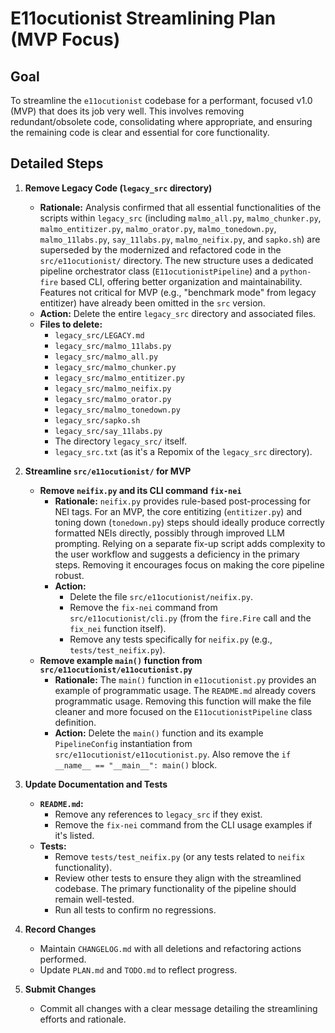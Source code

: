 # E11ocutionist Streamlining Plan (MVP Focus)

## Goal

To streamline the `e11ocutionist` codebase for a performant, focused v1.0 (MVP) that does its job very well. This involves removing redundant/obsolete code, consolidating where appropriate, and ensuring the remaining code is clear and essential for core functionality.

## Detailed Steps

1.  **Remove Legacy Code (`legacy_src` directory)**
    *   **Rationale:** Analysis confirmed that all essential functionalities of the scripts within `legacy_src` (including `malmo_all.py`, `malmo_chunker.py`, `malmo_entitizer.py`, `malmo_orator.py`, `malmo_tonedown.py`, `malmo_11labs.py`, `say_11labs.py`, `malmo_neifix.py`, and `sapko.sh`) are superseded by the modernized and refactored code in the `src/e11ocutionist/` directory. The new structure uses a dedicated pipeline orchestrator class (`E11ocutionistPipeline`) and a `python-fire` based CLI, offering better organization and maintainability. Features not critical for MVP (e.g., "benchmark mode" from legacy entitizer) have already been omitted in the `src` version.
    *   **Action:** Delete the entire `legacy_src` directory and associated files.
    *   **Files to delete:**
        *   `legacy_src/LEGACY.md`
        *   `legacy_src/malmo_11labs.py`
        *   `legacy_src/malmo_all.py`
        *   `legacy_src/malmo_chunker.py`
        *   `legacy_src/malmo_entitizer.py`
        *   `legacy_src/malmo_neifix.py`
        *   `legacy_src/malmo_orator.py`
        *   `legacy_src/malmo_tonedown.py`
        *   `legacy_src/sapko.sh`
        *   `legacy_src/say_11labs.py`
        *   The directory `legacy_src/` itself.
        *   `legacy_src.txt` (as it's a Repomix of the `legacy_src` directory).

2.  **Streamline `src/e11ocutionist/` for MVP**
    *   **Remove `neifix.py` and its CLI command `fix-nei`**
        *   **Rationale:** `neifix.py` provides rule-based post-processing for NEI tags. For an MVP, the core entitizing (`entitizer.py`) and toning down (`tonedown.py`) steps should ideally produce correctly formatted NEIs directly, possibly through improved LLM prompting. Relying on a separate fix-up script adds complexity to the user workflow and suggests a deficiency in the primary steps. Removing it encourages focus on making the core pipeline robust.
        *   **Action:**
            *   Delete the file `src/e11ocutionist/neifix.py`.
            *   Remove the `fix-nei` command from `src/e11ocutionist/cli.py` (from the `fire.Fire` call and the `fix_nei` function itself).
            *   Remove any tests specifically for `neifix.py` (e.g., `tests/test_neifix.py`).
    *   **Remove example `main()` function from `src/e11ocutionist/e11ocutionist.py`**
        *   **Rationale:** The `main()` function in `e11ocutionist.py` provides an example of programmatic usage. The `README.md` already covers programmatic usage. Removing this function will make the file cleaner and more focused on the `E11ocutionistPipeline` class definition.
        *   **Action:** Delete the `main()` function and its example `PipelineConfig` instantiation from `src/e11ocutionist/e11ocutionist.py`. Also remove the `if __name__ == "__main__": main()` block.

3.  **Update Documentation and Tests**
    *   **`README.md`:**
        *   Remove any references to `legacy_src` if they exist.
        *   Remove the `fix-nei` command from the CLI usage examples if it's listed.
    *   **Tests:**
        *   Remove `tests/test_neifix.py` (or any tests related to `neifix` functionality).
        *   Review other tests to ensure they align with the streamlined codebase. The primary functionality of the pipeline should remain well-tested.
        *   Run all tests to confirm no regressions.

4.  **Record Changes**
    *   Maintain `CHANGELOG.md` with all deletions and refactoring actions performed.
    *   Update `PLAN.md` and `TODO.md` to reflect progress.

5.  **Submit Changes**
    *   Commit all changes with a clear message detailing the streamlining efforts and rationale.
